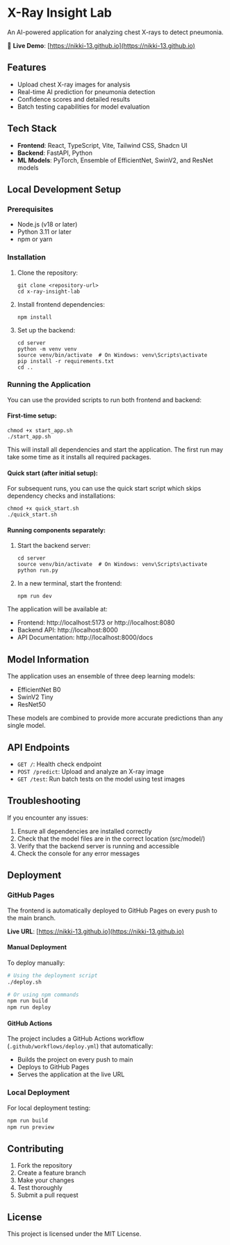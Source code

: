 # X-Ray Insight Lab

An AI-powered application for analyzing chest X-rays to detect pneumonia.

🔗 **Live Demo**: [https://nikki-13.github.io](https://nikki-13.github.io)

## Features

- Upload chest X-ray images for analysis
- Real-time AI prediction for pneumonia detection
- Confidence scores and detailed results
- Batch testing capabilities for model evaluation

## Tech Stack

- **Frontend**: React, TypeScript, Vite, Tailwind CSS, Shadcn UI
- **Backend**: FastAPI, Python
- **ML Models**: PyTorch, Ensemble of EfficientNet, SwinV2, and ResNet models

## Local Development Setup

### Prerequisites

- Node.js (v18 or later)
- Python 3.11 or later
- npm or yarn

### Installation

1. Clone the repository:
   ```
   git clone <repository-url>
   cd x-ray-insight-lab
   ```

2. Install frontend dependencies:
   ```
   npm install
   ```

3. Set up the backend:
   ```
   cd server
   python -m venv venv
   source venv/bin/activate  # On Windows: venv\Scripts\activate
   pip install -r requirements.txt
   cd ..
   ```

### Running the Application

You can use the provided scripts to run both frontend and backend:

#### First-time setup:

```
chmod +x start_app.sh
./start_app.sh
```

This will install all dependencies and start the application. The first run may take some time as it installs all required packages.

#### Quick start (after initial setup):

For subsequent runs, you can use the quick start script which skips dependency checks and installations:

```
chmod +x quick_start.sh
./quick_start.sh
```

#### Running components separately:

1. Start the backend server:
   ```
   cd server
   source venv/bin/activate  # On Windows: venv\Scripts\activate
   python run.py
   ```

2. In a new terminal, start the frontend:
   ```
   npm run dev
   ```

The application will be available at:
- Frontend: http://localhost:5173 or http://localhost:8080
- Backend API: http://localhost:8000
- API Documentation: http://localhost:8000/docs

## Model Information

The application uses an ensemble of three deep learning models:
- EfficientNet B0
- SwinV2 Tiny
- ResNet50

These models are combined to provide more accurate predictions than any single model.

## API Endpoints

- `GET /`: Health check endpoint
- `POST /predict`: Upload and analyze an X-ray image
- `GET /test`: Run batch tests on the model using test images

## Troubleshooting

If you encounter any issues:

1. Ensure all dependencies are installed correctly
2. Check that the model files are in the correct location (src/model/)
3. Verify that the backend server is running and accessible
4. Check the console for any error messages

## Deployment

### GitHub Pages

The frontend is automatically deployed to GitHub Pages on every push to the main branch.

**Live URL**: [https://nikki-13.github.io](https://nikki-13.github.io)

#### Manual Deployment

To deploy manually:

```bash
# Using the deployment script
./deploy.sh

# Or using npm commands
npm run build
npm run deploy
```

#### GitHub Actions

The project includes a GitHub Actions workflow (`.github/workflows/deploy.yml`) that automatically:
- Builds the project on every push to main
- Deploys to GitHub Pages
- Serves the application at the live URL

### Local Deployment

For local deployment testing:

```bash
npm run build
npm run preview
```

## Contributing

1. Fork the repository
2. Create a feature branch
3. Make your changes
4. Test thoroughly
5. Submit a pull request

## License

This project is licensed under the MIT License.
